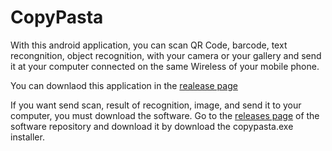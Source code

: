 # CopyPasta

With this android application, you can scan QR Code, barcode, text recongnition, object recognition, with your camera or your gallery and send it at your computer connected on the same Wireless of your mobile phone.

You can downlaod this application in the [realease page](https://github.com/CopyPastaOfficial/android-application/releases)

If you want send scan, result of recognition, image, and send it to your computer, you must download the software. Go to the [releases page](https://github.com/CopyPastaOfficial/CopyPasta/releases) of the software repository and download it by download the copypasta.exe installer.
